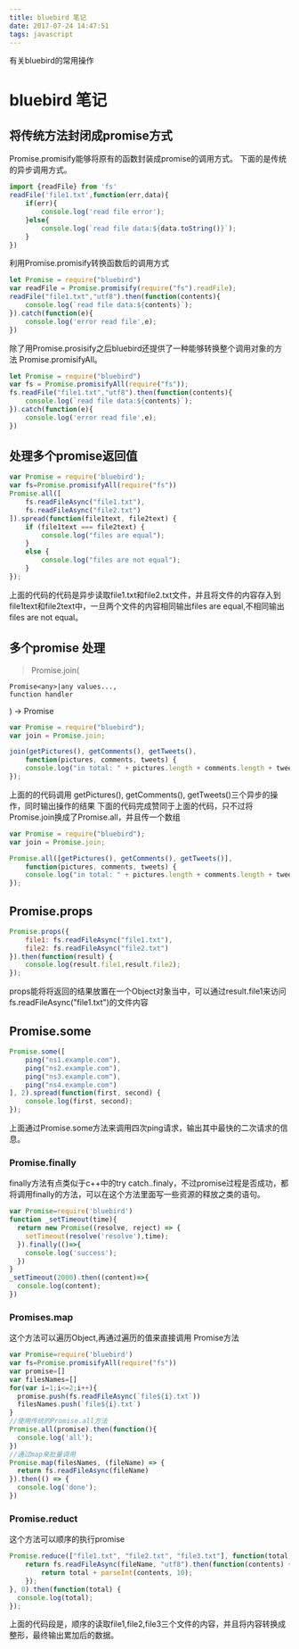 ```yaml
---
title: bluebird 笔记
date: 2017-07-24 14:47:51
tags: javascript
---
```

有关bluebird的常用操作
<!--more-->
# bluebird 笔记
## 将传统方法封闭成promise方式

 Promise.promisify能够将原有的函数封装成promise的调用方式。
 下面的是传统的异步调用方式。

```js
import {readFile} from 'fs'
readFile('file1.txt',function(err,data){
    if(err){
        console.log('read file error');
    }else{
        console.log(`read file data:${data.toString()}`);
    }
})
```

利用Promise.promisify转换函数后的调用方式

```js
let Promise = require("bluebird")
var readFile = Promise.promisify(require("fs").readFile);
readFile("file1.txt","utf8").then(function(contents){
    console.log(`read file data:${contents}`);
}).catch(function(e){
    console.log('error read file',e);
})
```

除了用Promise.prosisify之后bluebird还提供了一种能够转换整个调用对象的方法 Promise.promisifyAll。

```js
let Promise = require("bluebird")
var fs = Promise.promisifyAll(require("fs"));
fs.readFile("file1.txt","utf8").then(function(contents){
    console.log(`read file data:${contents}`);
}).catch(function(e){
    console.log('error read file',e);
})
```

## 处理多个promise返回值

```javascript
var Promise = require('bluebird');
var fs=Promise.promisifyAll(require("fs"))
Promise.all([
    fs.readFileAsync("file1.txt"),
    fs.readFileAsync("file2.txt")
]).spread(function(file1text, file2text) {
    if (file1text === file2text) {
        console.log("files are equal");
    }
    else {
        console.log("files are not equal");
    }
});
```

上面的代码的代码是异步读取file1.txt和file2.txt文件，并且将文件的内容存入到file1text和file2text中，一旦两个文件的内容相同输出files are equal,不相同输出files are not equal。

## 多个promise 处理

> Promise.join(

```
Promise<any>|any values...,
function handler
```

) -> Promise

```js
var Promise = require("bluebird");
var join = Promise.join;

join(getPictures(), getComments(), getTweets(),
    function(pictures, comments, tweets) {
    console.log("in total: " + pictures.length + comments.length + tweets.length);
});
```

上面的的代码调用 getPictures(), getComments(), getTweets()三个异步的操作，同时输出操作的结果
下面的代码完成赞同于上面的代码，只不过将Promise.join换成了Promise.all，并且传一个数组

```js
var Promise = require("bluebird");
var join = Promise.join;

Promise.all([getPictures(), getComments(), getTweets()],
    function(pictures, comments, tweets) {
    console.log("in total: " + pictures.length + comments.length + tweets.length);
});
```

## Promise.props

```js
Promise.props({
    file1: fs.readFileAsync("file1.txt"),
    file2: fs.readFileAsync("file2.txt")
}).then(function(result) {
    console.log(result.file1,result.file2);
});
```

props能将将返回的结果放置在一个Object对象当中，可以通过result.file1来访问fs.readFileAsync("file1.txt")的文件内容

## Promise.some

```js
Promise.some([
    ping("ns1.example.com"),
    ping("ns2.example.com"),
    ping("ns3.example.com"),
    ping("ns4.example.com")
], 2).spread(function(first, second) {
    console.log(first, second);
});
```

上面通过Promise.some方法来调用四次ping请求，输出其中最快的二次请求的信息。

### Promise.finally

finally方法有点类似于c++中的try catch..finaly，不过promise过程是否成功，都将调用finally的方法，可以在这个方法里面写一些资源的释放之类的语句。

```javascript
var Promise=require('bluebird')
function _setTimeout(time){
  return new Promise((resolve, reject) => {
    setTimeout(resolve('resolve'),time);
  }).finally(()=>{
    console.log('success');
  })
}
_setTimeout(2000).then((content)=>{
  console.log(content);
})
```

### Promises.map

这个方法可以遍历Object,再通过遍历的值来直接调用 Promise方法



```js
var Promise=require('bluebird')
var fs=Promise.promisifyAll(require("fs"))
var promise=[]
var filesNames=[]
for(var i=1;i<=2;i++){
  promise.push(fs.readFileAsync(`file${i}.txt`))
  filesNames.push(`file${i}.txt`)
}
//使用传统的Promise.all方法
Promise.all(promise).then(function(){
  console.log('all');
})
//通过map来批量调用
Promise.map(filesNames, (fileName) => {
  return fs.readFileAsync(fileName)
}).then(() => {
  console.log('done');
})
```

### Promise.reduct

这个方法可以顺序的执行promise

```js
Promise.reduce(["file1.txt", "file2.txt", "file3.txt"], function(total, fileName) {
    return fs.readFileAsync(fileName, "utf8").then(function(contents) {
        return total + parseInt(contents, 10);
    });
}, 0).then(function(total) {
  console.log(total);
});
```

上面的代码段是，顺序的读取file1,file2,file3三个文件的内容，并且将内容转换成整形，最终输出累加后的数据。

